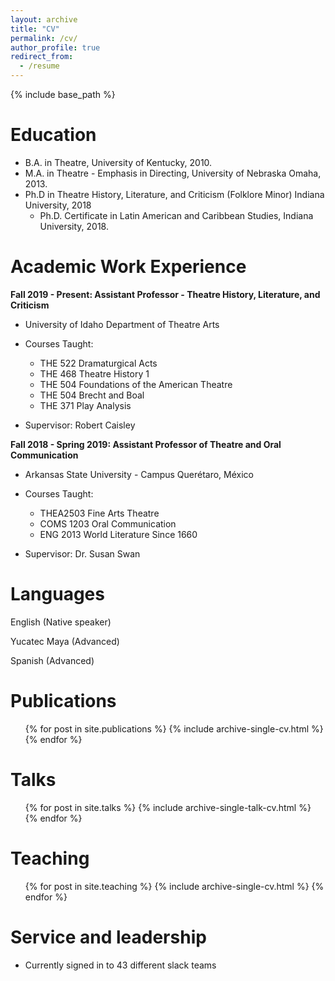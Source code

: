 ```yaml
---
layout: archive
title: "CV"
permalink: /cv/
author_profile: true
redirect_from:
  - /resume
---
```


{% include base_path %}

Education
======
* B.A. in Theatre, University of Kentucky, 2010.
* M.A. in Theatre - Emphasis in Directing, University of Nebraska Omaha, 2013.
* Ph.D in Theatre History, Literature, and Criticism (Folklore Minor) Indiana University, 2018
  - Ph.D. Certificate in Latin American and Caribbean Studies, Indiana University, 2018. 

Academic Work Experience
======
**Fall 2019 - Present: Assistant Professor - Theatre History, Literature, and Criticism**
  - University of Idaho Department of Theatre Arts

  - Courses Taught: 
    - THE 522 Dramaturgical Acts
    - THE 468 Theatre History 1
    - THE 504 Foundations of the American Theatre
    - THE 504 Brecht and Boal
    - THE 371 Play Analysis
    
  - Supervisor: Robert Caisley

**Fall 2018 - Spring 2019: Assistant Professor of Theatre and Oral Communication**
  - Arkansas State University - Campus Querétaro, México

  - Courses Taught: 
    - THEA2503 Fine Arts Theatre
    - COMS 1203 Oral Communication
    - ENG 2013 World Literature Since 1660

  - Supervisor: Dr. Susan Swan
  
Languages
======
English (Native speaker)

Yucatec Maya (Advanced)

Spanish (Advanced)

Publications
======
  <ul>{% for post in site.publications %}
    {% include archive-single-cv.html %}
  {% endfor %}</ul>
  
Talks
======
  <ul>{% for post in site.talks %}
    {% include archive-single-talk-cv.html %}
  {% endfor %}</ul>
  
Teaching
======
  <ul>{% for post in site.teaching %}
    {% include archive-single-cv.html %}
  {% endfor %}</ul>
  
Service and leadership
======
* Currently signed in to 43 different slack teams
